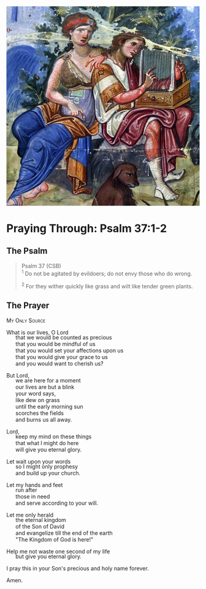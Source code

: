 <img class="intro-right" src="../images/art-paris-psalter.jpg">

<style>
  li {list-style-type: none;}
  p + ul {
    margin-top: -18px;
}
</style>

# Praying Through: Psalm 37:1-2

## The Psalm

>Psalm 37 (CSB)  
><sup>1</sup> Do not be agitated by evildoers; do not envy those who do wrong. 
>
><sup>2</sup> For they wither quickly like grass and wilt like tender green plants. 

## The Prayer

<div style="font-variant: small-caps;">
My Only Source
</div>

What is our lives, O Lord
* that we would be counted as precious
* that you would be mindful of us
* that you would set your affections upon us
* that you would give your grace to us
* and you would want to cherish us?

But Lord,
* we are here for a moment
* our lives are but a blink
* your word says,
* like dew on grass
* until the early morning sun
* scorches the fields
* and burns us all away.

Lord,
* keep my mind on these things
* that what I might do here
* will give you eternal glory.

Let wait upon your words
* so I might only prophesy
* and build up your church.

Let my hands and feet
* run after
* those in need
* and serve according to your will.

Let me only herald
* the eternal kingdom
* of the Son of David
* and evangelize till the end of the earth
* "The Kingdom of God is here!"

Help me not waste one second of my life
* but give you eternal glory.

I pray this in your Son's precious and holy name forever.

Amen.
